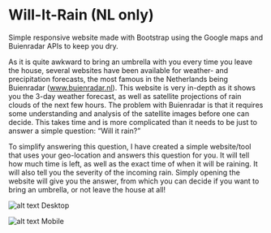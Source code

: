 # Will-It-Rain (NL only)
Simple responsive website made with Bootstrap using the Google maps and Buienradar APIs to keep you dry.

As it is quite awkward to bring an umbrella with you every time you leave the house, several websites have been available for weather- and precipitation forecasts, the most famous in the Netherlands being Buienradar (www.buienradar.nl). This website is very in-depth as it shows you the 3-day weather forecast, as well as satellite projections of rain clouds of the next few hours. The problem with Buienradar is that it requires some understanding and analysis of the satellite images before one can decide. This takes time and is more complicated than it needs to be just to answer a simple question: “Will it rain?”

To simplify answering this question, I have created a simple website/tool that uses your geo-location and answers this question for you. It will tell how much time is left, as well as the exact time of when it will be raining. It will also tell you the severity of the incoming rain. Simply opening the website will give you the answer, from which you can decide if you want to bring an umbrella, or not leave the house at all!



![alt text](https://i.imgur.com/3iOJ5Pe.png)
Desktop


![alt text](https://i.imgur.com/Iw7vR5s.png)
Mobile
